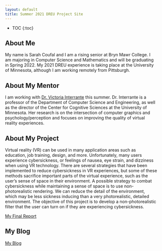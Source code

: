 ```yaml
---
layout: default
title: Summer 2021 DREU Project Site
---
```


* TOC
{:toc}

## About Me

My name is Sarah Coufal and I am a rising senior at Bryn Mawr College. I am majoring in Computer Science and Mathematics and will be graduating in Spring 2022. My 2021 DREU experience is taking place at the University of Minnesota, although I am working remotely from Pittsburgh. 

## About My Mentor

I am working with [Dr. Victoria Interrante](https://www-users.cs.umn.edu/~interran/) this summer. Dr. Interrante is a professor of the Department of Computer Science and Engineering, as well as the director of the Center for Cognitive Sciences at the University of Minnesota. Her research is on the intersection of computer graphics and psychology/perception and focuses on improving the quality of virtual reality experiences.

## About My Project

Virtual reality (VR) can be used in many application areas such as education, job training, design, and more. Unfortunately, many users experience cybersickness, or feelings of nausea, eye strain, and dizziness when using VR technology. There are several strategies that have been implemented to reduce cybersickness in VR experiences, but some of these methods sacrifice important parts of the virtual experience, such as the user’s sense of space in their environment. A possible strategy to combat cybersickness while maintaining a sense of space is to use non-photorealistic rendering. We can reduce the detail of the environment, which may be less sickness inducing than a very photorealistic, detailed environment. The objective of this project is to develop a non-photorealistic filter that the user can turn on if they are experiencing cybersickness.

[My Final Report](files/finalreport.pdf)

## My Blog

[My Blog](blog.html)
